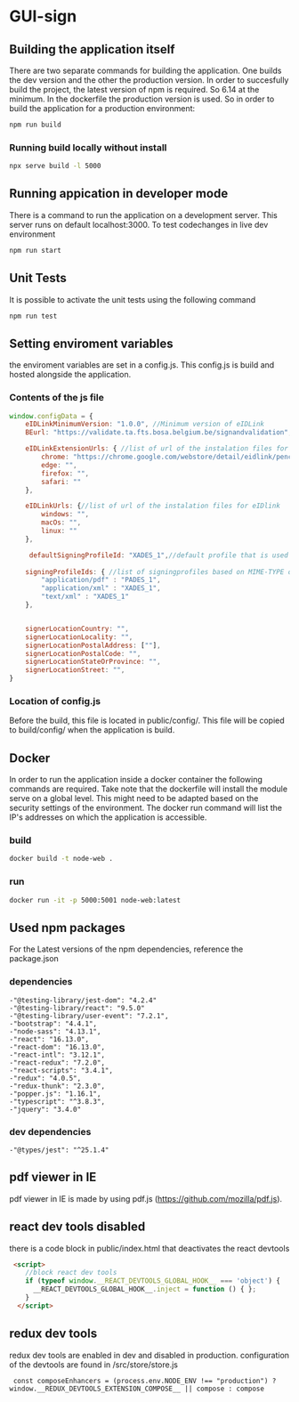 # GUI-sign

## Building the application itself

There are two separate commands for building the application. One builds the dev version and the other the production version. In order to succesfully build the project, the latest version of npm is required. So 6.14 at the minimum. In the dockerfile the production version is used. So in order to build the application for a production environment:

```BASH
npm run build
```
### Running build locally without install

```BASH
npx serve build -l 5000
```

## Running appication in developer mode

There is a command to run the application on a development server. This server runs on default localhost:3000. 
To test codechanges in live dev environment

```BASH
npm run start
```



## Unit Tests

It is possible to activate the unit tests using the following command

```BASH
npm run test
```
## Setting enviroment variables

the enviroment variables are set in a config.js. This config.js is build and hosted alongside the application.

### Contents of the js file 
```javascript
window.configData = {
    eIDLinkMinimumVersion: "1.0.0", //Minimum version of eIDLink
    BEurl: "https://validate.ta.fts.bosa.belgium.be/signandvalidation", // URL to the backend

    eIDLinkExtensionUrls: { //list of url of the instalation files for the eIDlink extension
        chrome: "https://chrome.google.com/webstore/detail/eidlink/pencgnkbgaekikmiahiaakjdgaibiipp",
        edge: "",
        firefox: "",
        safari: ""
    },

    eIDLinkUrls: {//list of url of the instalation files for eIDlink 
        windows: "",
        macOs: "",
        linux: ""
    },

     defaultSigningProfileId: "XADES_1",//default profile that is used for document of a minetype that is not in the list of signingProfileIds.
     
    signingProfileIds: { //list of signingprofiles based on MIME-TYPE of a document
        "application/pdf" : "PADES_1",
        "application/xml" : "XADES_1",
        "text/xml" : "XADES_1"
    },


    signerLocationCountry: "",
    signerLocationLocality: "",
    signerLocationPostalAddress: [""],
    signerLocationPostalCode: "",
    signerLocationStateOrProvince: "",
    signerLocationStreet: "",
}
```
### Location of config.js
Before the build, this file is located in public/config/. This file will be copied to build/config/ when the application is build.


## Docker

In order to run the application inside a docker container the following commands are required. Take note that the dockerfile will install the module serve on a global level. This might need to be adapted based on the security settings of the environment. The docker run command will list the IP's addresses on which the application is accessible.

### build

```BASH
docker build -t node-web .
```

### run

```BASH
docker run -it -p 5000:5001 node-web:latest
```

## Used npm packages
For the Latest versions of the npm dependencies, reference the package.json

### dependencies
    -"@testing-library/jest-dom": "4.2.4"
    -"@testing-library/react": "9.5.0"
    -"@testing-library/user-event": "7.2.1",
    -"bootstrap": "4.4.1",
    -"node-sass": "4.13.1",
    -"react": "16.13.0",
    -"react-dom": "16.13.0",
    -"react-intl": "3.12.1",
    -"react-redux": "7.2.0",
    -"react-scripts": "3.4.1",
    -"redux": "4.0.5",
    -"redux-thunk": "2.3.0",
    -"popper.js": "1.16.1",
    -"typescript": "^3.8.3",
    -"jquery": "3.4.0"

### dev dependencies
    -"@types/jest": "^25.1.4"

## pdf viewer in IE
 pdf viewer in IE is made by using pdf.js (https://github.com/mozilla/pdf.js).

## react dev tools disabled
there is a code block in public/index.html that deactivates the react devtools 

```HTML
 <script>
    //block react dev tools
    if (typeof window.__REACT_DEVTOOLS_GLOBAL_HOOK__ === 'object') {
      __REACT_DEVTOOLS_GLOBAL_HOOK__.inject = function () { };
    }
  </script>
```

## redux dev tools 
redux dev tools are enabled in dev and disabled in production. 
configuration of the devtools are found in /src/store/store.js
``` JS
 const composeEnhancers = (process.env.NODE_ENV !== "production") ? window.__REDUX_DEVTOOLS_EXTENSION_COMPOSE__ || compose : compose
```
